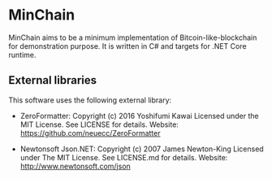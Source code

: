 MinChain
=========

MinChain aims to be a minimum implementation of Bitcoin-like-blockchain for
demonstration purpose.  It is written in C# and targets for .NET Core runtime.


External libraries
------------------

This software uses the following external library:

* ZeroFormatter: Copyright (c) 2016 Yoshifumi Kawai
  Licensed under the MIT License. See LICENSE for details.
  Website: https://github.com/neuecc/ZeroFormatter

* Newtonsoft Json.NET: Copyright (c) 2007 James Newton-King
  Licensed under The MIT License. See LICENSE.md for details.
  Website: http://www.newtonsoft.com/json
